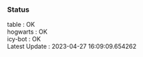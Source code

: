 ### Status


table : OK  
hogwarts : OK  
icy-bot : OK  
Latest Update : 2023-04-27 16:09:09.654262
